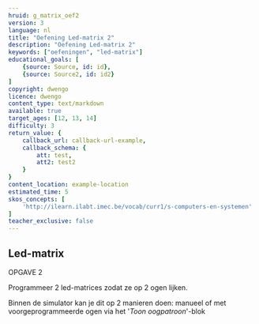 ```yaml
---
hruid: g_matrix_oef2
version: 3
language: nl
title: "Oefening Led-matrix 2"
description: "Oefening Led-matrix 2"
keywords: ["oefeningen", "led-matrix"]
educational_goals: [
    {source: Source, id: id}, 
    {source: Source2, id: id2}
]
copyright: dwengo
licence: dwengo
content_type: text/markdown
available: true
target_ages: [12, 13, 14]
difficulty: 3
return_value: {
    callback_url: callback-url-example,
    callback_schema: {
        att: test,
        att2: test2
    }
}
content_location: example-location
estimated_time: 5
skos_concepts: [
    'http://ilearn.ilabt.imec.be/vocab/curr1/s-computers-en-systemen'
]
teacher_exclusive: false
---
```

## Led-matrix

OPGAVE 2

Programmeer 2 led-matrices zodat ze op 2 ogen lijken.  

<div class="alert alert-box alert-success">
Binnen de simulator kan je dit op 2 manieren doen: manueel of met voorgeprogrammeerde ogen via het '<em>Toon oogpatroon</em>'-blok
</div>